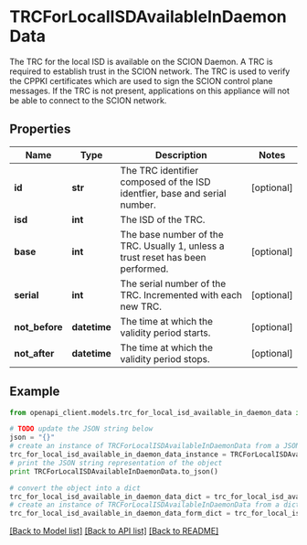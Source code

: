 # TRCForLocalISDAvailableInDaemonData

The TRC for the local ISD is available on the SCION Daemon. A TRC is required to establish trust in the SCION network. The TRC is used to verify the CPPKI certificates which are used to sign the SCION control plane messages. If the TRC is not present, applications on this appliance will not be able to connect to the SCION network. 

## Properties

Name | Type | Description | Notes
------------ | ------------- | ------------- | -------------
**id** | **str** | The TRC identifier composed of the ISD identfier, base and serial number. | [optional] 
**isd** | **int** | The ISD of the TRC. | 
**base** | **int** | The base number of the TRC. Usually 1, unless a trust reset has been performed. | [optional] 
**serial** | **int** | The serial number of the TRC. Incremented with each new TRC. | [optional] 
**not_before** | **datetime** | The time at which the validity period starts. | [optional] 
**not_after** | **datetime** | The time at which the validity period stops. | [optional] 

## Example

```python
from openapi_client.models.trc_for_local_isd_available_in_daemon_data import TRCForLocalISDAvailableInDaemonData

# TODO update the JSON string below
json = "{}"
# create an instance of TRCForLocalISDAvailableInDaemonData from a JSON string
trc_for_local_isd_available_in_daemon_data_instance = TRCForLocalISDAvailableInDaemonData.from_json(json)
# print the JSON string representation of the object
print TRCForLocalISDAvailableInDaemonData.to_json()

# convert the object into a dict
trc_for_local_isd_available_in_daemon_data_dict = trc_for_local_isd_available_in_daemon_data_instance.to_dict()
# create an instance of TRCForLocalISDAvailableInDaemonData from a dict
trc_for_local_isd_available_in_daemon_data_form_dict = trc_for_local_isd_available_in_daemon_data.from_dict(trc_for_local_isd_available_in_daemon_data_dict)
```
[[Back to Model list]](../README.md#documentation-for-models) [[Back to API list]](../README.md#documentation-for-api-endpoints) [[Back to README]](../README.md)


